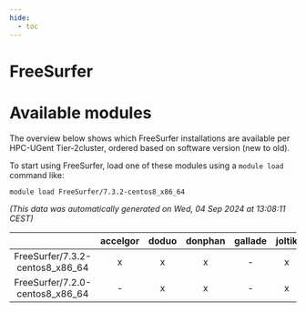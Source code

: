```yaml
---
hide:
  - toc
---
```


FreeSurfer
==========

# Available modules


The overview below shows which FreeSurfer installations are available per HPC-UGent Tier-2cluster, ordered based on software version (new to old).

To start using FreeSurfer, load one of these modules using a `module load` command like:

```shell
module load FreeSurfer/7.3.2-centos8_x86_64
```

*(This data was automatically generated on Wed, 04 Sep 2024 at 13:08:11 CEST)*  

| |accelgor|doduo|donphan|gallade|joltik|shinx|skitty|
| :---: | :---: | :---: | :---: | :---: | :---: | :---: | :---: |
|FreeSurfer/7.3.2-centos8_x86_64|x|x|x|-|x|-|x|
|FreeSurfer/7.2.0-centos8_x86_64|-|x|x|-|x|-|x|
